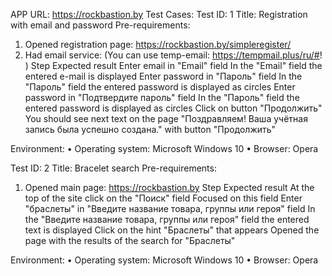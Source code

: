 APP URL:  https://rockbastion.by
Test Cases:
Test ID: 1
Title: Registration with email and password
Pre-requirements:
1.	Opened registration page: https://rockbastion.by/simpleregister/
2.	Had email service: (You can use temp-email: https://tempmail.plus/ru/#! )
Step	Expected result
Enter email in "Email" field	In the "Email" field the entered e-mail is displayed
Enter password in "Пароль" field	In the "Пароль" field the entered password is displayed as circles
Enter password in "Подтвердите пароль" field	In the "Пароль" field the entered password is displayed as circles
Click on button "Продолжить"	You should see next text on the page "Поздравляем! Ваша учётная запись была успешно создана." with button "Продолжить"

Environment:
•	Operating system: Microsoft Windows 10 
•	Browser: Opera


Test ID: 2
Title: Bracelet search
Pre-requirements:
1.	Opened main page: https://rockbastion.by
Step	Expected result
At the top of the site click on the "Поиск" field	Focused on this field
Enter "браслеты" in "Введите название товара, группы или героя" field	In the "Введите название товара, группы или героя" field the entered text is displayed
Click on the hint "Браслеты" that appears	Opened the page with the results of the search for "Браслеты"

Environment:
•	Operating system: Microsoft Windows 10
•	Browser: Opera



